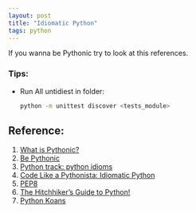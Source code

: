 ```yaml
---
layout: post
title: "Idiomatic Python"
tags: python
---
```


If you wanna be Pythonic try to look at this references.

### Tips:
* Run All untidiest in folder:  

  ```sh
  python -m unittest discover <tests_module>
  ```

## Reference:
1. [What is Pythonic?](http://blog.startifact.com/posts/older/what-is-pythonic.html)
2. [Be Pythonic](http://www.cafepy.com/article/be_pythonic/)
3. [Python track: python idioms](http://courses.cms.caltech.edu/cs11/material/python/misc/python_idioms.html)
4. [Code Like a Pythonista: Idiomatic Python](http://python.net/~goodger/projects/pycon/2007/idiomatic/handout.html)
5. [PEP8](http://legacy.python.org/dev/peps/pep-0008/)
6. [The Hitchhiker’s Guide to Python!](http://docs.python-guide.org/en/latest/)
7. [Python Koans](http://github.com/gregmalcolm/python_koans)

